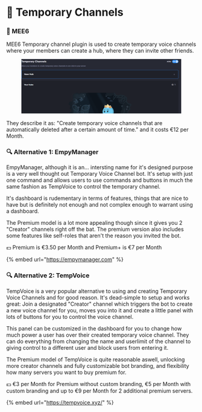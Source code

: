 # 👑 Temporary Channels

### 👑 MEE6

MEE6 Temporary channel plugin is used to create temporary voice channels where your members can create a hub, where they can invite other friends.

<figure><img src="../../.gitbook/assets/image (19).png" alt=""><figcaption></figcaption></figure>

They describe it as: "Create temporary voice channels that are automatically deleted after a certain amount of time." and it costs €12 per Month.

### 🔍 Alternative 1: EmpyManager

EmpyManager, although it is an... intersting name for it's designed purpose is a very well thought out Temporary Voice Channel bot. It's setup with just one command and allows users to use commands and buttons in much the same fashion as TempVoice to control the temporary channel.

It's dashboard is rudementary in terms of features, things that are nice to have but is definitely not enough and not complex enough to warrant using a dashboard.

The Premium model is a lot more appealing though since it gives you 2 "Creator" channels right off the bat. The premium version also includes some features like self-roles that aren't the reason you invited the bot.

💵 Premium is €3.50 per Month and Premium+ is €7 per Month

{% embed url="https://empymanager.com" %}

### 🔍 Alternative 2: TempVoice

TempVoice is a very popular alternative to using and creating Temporary Voice Channels and for good reason. It's dead-simple to setup and works great: Join a designated "Creator" channel which triggers the bot to create a new voice channel for you, moves you into it and create a little panel with lots of buttons for you to control the voice channel.

This panel can be customized in the dashboard for you to change how much power a user has over their created temporary voice channel. They can do everything from changing the name and userlimit of the channel to giving control to a different user and block users from entering it.

The Premium model of TempVoice is quite reasonable aswell, unlocking more creator channels and fully customizable bot branding, and flexibility how many servers you want to buy premium for.

💵 €3 per Month for Premium without custom branding, €5 per Month with custom branding and up to €9 per Month for 2 additional premium servers.

{% embed url="https://tempvoice.xyz/" %}
